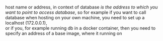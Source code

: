 host name or address, in context of database *is the address to which you want to point to access database*, so for example if you want to call database when hosting on your own machine, you need to set up a localhost (172.0.0.1),   
or if you, for example running db in a docker container, then you need to specify an address of a base image, where it running on
